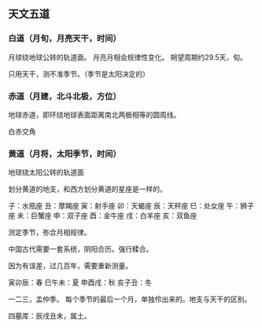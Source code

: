 ## 天文五道

### 白道（月旬，月亮天干，时间）

月球绕地球公转的轨道面。
月亮月相会规律性变化。
朔望周期约29.5天，旬。

只用天干，测不准季节。（季节是太阳决定的）

### 赤道（月建，北斗北极，方位）

地球赤道，即环绕地球表面距离南北两极相等的圆周线。

白赤交角

### 黄道（月将，太阳季节，时间）

地球绕太阳公转的轨道面

划分黄道的地支，和西方划分黄道的星座是一样的。

子：水瓶座
丑：摩羯座
寅：射手座
卯：天蝎座
辰：天秤座
巳：处女座
午：狮子座
未：巨蟹座
申：双子座
酉：金牛座
戌：白羊座
亥：双鱼座

测定季节，弥合月相规律。

中国古代需要一套系统，阴阳合历。强行糅合。

因为有误差，过几百年，需要重新测量。


寅卯辰：春
巳午未：夏
申酉戌：秋
亥子丑：冬

一二三，孟仲季。
每个季节的最后一个月，单独伶出来的。地支与天干的区别。

四墓库：辰戌丑未，属土。
